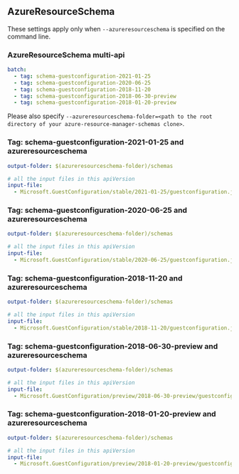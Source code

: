## AzureResourceSchema

These settings apply only when `--azureresourceschema` is specified on the command line.

### AzureResourceSchema multi-api

``` yaml $(azureresourceschema) && $(multiapi)
batch:
  - tag: schema-guestconfiguration-2021-01-25
  - tag: schema-guestconfiguration-2020-06-25
  - tag: schema-guestconfiguration-2018-11-20
  - tag: schema-guestconfiguration-2018-06-30-preview
  - tag: schema-guestconfiguration-2018-01-20-preview

```

Please also specify `--azureresourceschema-folder=<path to the root directory of your azure-resource-manager-schemas clone>`.

### Tag: schema-guestconfiguration-2021-01-25 and azureresourceschema

``` yaml $(tag) == 'schema-guestconfiguration-2021-01-25' && $(azureresourceschema)
output-folder: $(azureresourceschema-folder)/schemas

# all the input files in this apiVersion
input-file:
  - Microsoft.GuestConfiguration/stable/2021-01-25/guestconfiguration.json

```

### Tag: schema-guestconfiguration-2020-06-25 and azureresourceschema

``` yaml $(tag) == 'schema-guestconfiguration-2020-06-25' && $(azureresourceschema)
output-folder: $(azureresourceschema-folder)/schemas

# all the input files in this apiVersion
input-file:
  - Microsoft.GuestConfiguration/stable/2020-06-25/guestconfiguration.json

```

### Tag: schema-guestconfiguration-2018-11-20 and azureresourceschema

``` yaml $(tag) == 'schema-guestconfiguration-2018-11-20' && $(azureresourceschema)
output-folder: $(azureresourceschema-folder)/schemas

# all the input files in this apiVersion
input-file:
  - Microsoft.GuestConfiguration/stable/2018-11-20/guestconfiguration.json

```

### Tag: schema-guestconfiguration-2018-06-30-preview and azureresourceschema

``` yaml $(tag) == 'schema-guestconfiguration-2018-06-30-preview' && $(azureresourceschema)
output-folder: $(azureresourceschema-folder)/schemas

# all the input files in this apiVersion
input-file:
  - Microsoft.GuestConfiguration/preview/2018-06-30-preview/guestconfiguration.json

```

### Tag: schema-guestconfiguration-2018-01-20-preview and azureresourceschema

``` yaml $(tag) == 'schema-guestconfiguration-2018-01-20-preview' && $(azureresourceschema)
output-folder: $(azureresourceschema-folder)/schemas

# all the input files in this apiVersion
input-file:
  - Microsoft.GuestConfiguration/preview/2018-01-20-preview/guestconfiguration.json

```
